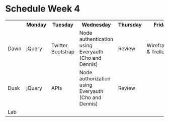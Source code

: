 # Schedule Week 4

<table>
  <tr>
    <th></th>
    <th>Monday</th>
    <th>Tuesday</th>
    <th>Wednesday</th>
    <th>Thursday</th>
    <th>Friday</th>
  </tr>
  <tr>
    <td>Dawn</td>
    <td>jQuery</td>
    <td>Twitter Bootstrap</td>
    <td>Node authentication using Everyauth (Cho and Dennis)</td>
    <td>Review</td>
    <td>Wireframing & Trello</td>
  </tr>
  <tr>
    <td>Dusk</td>
    <td>jQuery</td>
    <td>APIs</td>
    <td>Node authorization using Everyauth (Cho and Dennis)</td>
    <td>Review</td>
    <td></td>
  </tr>
  <tr>
    <td>Lab</td>
    <td></td>
    <td></td>
    <td></td>
    <td></td>
    <td></td>
  </tr>
</table>

